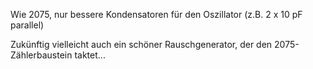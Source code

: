 Wie 2075, nur bessere Kondensatoren für den Oszillator (z.B. 2 x 10 pF parallel)

Zukünftig vielleicht auch ein schöner Rauschgenerator, der den 2075-Zählerbaustein taktet...

